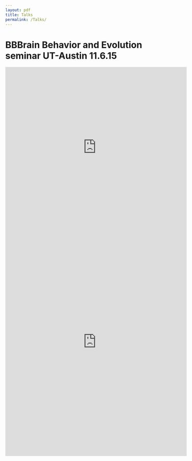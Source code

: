 ```yaml
---
layout: pdf
title: Talks
permalink: /Talks/
---
```



<h1 class="page-heading">BBBrain Behavior and Evolution seminar UT-Austin 11.6.15</h1> 

<div class="box"> <iframe src="http://wl.figshare.com/articles/1598199/embed?show_title=0" width="568" height="502" frameborder="0"></iframe> </div>


<div class="box"> <iframe src="https://widgets.figshare.com/articles/3438551/embed?show_title=0" width="568" height="716" frameborder="0"></iframe> </div>
